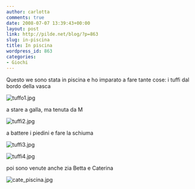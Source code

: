 ```yaml
---
author: carlotta
comments: true
date: 2008-07-07 13:39:43+00:00
layout: post
link: http://pilde.net/blog/?p=863
slug: in-piscina
title: In piscina
wordpress_id: 863
categories:
- Giochi
---
```


Questo we sono stata in piscina e ho imparato a fare tante cose:
i tuffi dal bordo della vasca

![tuffo1.jpg](http://pilde.net/blog/wp-content/uploads/2008/07/tuffo1.jpg)

a stare a galla, ma tenuta da M

![tuffi2.jpg](http://pilde.net/blog/wp-content/uploads/2008/07/tuffi2.jpg)

a battere i piedini e fare la schiuma

![tuffi3.jpg](http://pilde.net/blog/wp-content/uploads/2008/07/tuffi3.jpg)

![tuffi4.jpg](http://pilde.net/blog/wp-content/uploads/2008/07/tuffi4.jpg)

poi sono venute anche zia Betta e Caterina

![cate_piscina.jpg](http://pilde.net/blog/wp-content/uploads/2008/07/cate_piscina.jpg)
